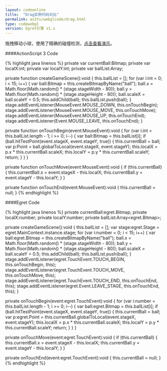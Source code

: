 ```yaml
---
layout: codeonline
title:  "Drag实例代码对比"
permalink: as2ts/webglcode/drag.html
type: codewebgl
version: Egret引擎 v1.x
---
```


拖拽移动小球，使用了精确的碰撞检测，<a href="http://egret-game.b0.upaiyun.com/webgl/drag/launcher/release.html" target="_blank">点击查看演示</a>。

####ActionScript 3 Code

{% highlight java linenos %}
private var currentBall:Bitmap;
private var localX:int;
private var localY:int;
private var ballList:Array;

private function createGameScene():void {
    this.ballList = [];
    for (var i:int = 0; i < 15; i++) {
        var ball:Bitmap = this.createBitmapByName("ball");
        ball.x = Math.floor(Math.random() * (stage.stageWidth - 80));
        ball.y = Math.floor(Math.random() * (stage.stageHeight - 80));
        ball.scaleX = ball.scaleY = 0.5;
        this.addChild(ball);
        this.ballList.push(ball);
    }
    stage.addEventListener(MouseEvent.MOUSE_DOWN, this.onTouchBegin);
    stage.addEventListener(MouseEvent.MOUSE_MOVE, this.onTouchMove);
    stage.addEventListener(MouseEvent.MOUSE_UP, this.onTouchEnd);
    stage.addEventListener(Event.MOUSE_LEAVE, this.onTouchEnd);
}

private function onTouchBegin(event:MouseEvent):void {
    for (var i:int = this.ballList.length - 1; i >= 0; i--) {
        var ball:Bitmap = this.ballList[i];
        if (ball.hitTestPoint(event.stageX, event.stageY, true)) {
            this.currentBall = ball;
            var p:Point = ball.globalToLocal(event.stageX, event.stageY);
            this.localX = p.x * this.currentBall.scaleX;
            this.localY = p.y * this.currentBall.scaleY;
            return;
        }
    }
}

private function onTouchMove(event:MouseEvent):void {
    if (this.currentBall) {
        this.currentBall.x = event.stageX - this.localX;
        this.currentBall.y = event.stageY - this.localY;
    }
}

private function onTouchEnd(event:MouseEvent):void {
    this.currentBall = null;
}
{% endhighlight %}

####Egret Code

{% highlight java linenos %}
private currentBall:egret.Bitmap;
private localX:number;
private localY:number;
private ballList:Array<egret.Bitmap>;

private createGameScene():void {
    this.ballList = [];
    var stage:egret.Stage = egret.MainContext.instance.stage;
    for (var i:number = 0; i < 15; i++) {
        var ball:egret.Bitmap = this.createBitmapByName("ball");
        ball.x = Math.floor(Math.random() * (stage.stageWidth - 80));
        ball.y = Math.floor(Math.random() * (stage.stageHeight - 80));
        ball.scaleX = ball.scaleY = 0.5;
        this.addChild(ball);
        this.ballList.push(ball);
    }
    stage.addEventListener(egret.TouchEvent.TOUCH_BEGIN, this.onTouchBegin, this);
    stage.addEventListener(egret.TouchEvent.TOUCH_MOVE, this.onTouchMove, this);
    stage.addEventListener(egret.TouchEvent.TOUCH_END, this.onTouchEnd, this);
    stage.addEventListener(egret.Event.LEAVE_STAGE, this.onTouchEnd, this);
}

private onTouchBegin(event:egret.TouchEvent):void {
    for (var i:number = this.ballList.length - 1; i >= 0; i--) {
        var ball:egret.Bitmap = this.ballList[i];
        if (ball.hitTestPoint(event.stageX, event.stageY, true)) {
            this.currentBall = ball;
            var p:egret.Point = this.currentBall.globalToLocal(event.stageX, event.stageY);
            this.localX = p.x * this.currentBall.scaleX;
            this.localY = p.y * this.currentBall.scaleY;
            return;
        }
    }
}

private onTouchMove(event:egret.TouchEvent):void {
    if (this.currentBall) {
        this.currentBall.x = event.stageX - this.localX;
        this.currentBall.y = event.stageY - this.localY;
    }
}

private onTouchEnd(event:egret.TouchEvent):void {
    this.currentBall = null;
}
{% endhighlight %}